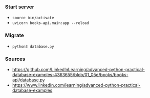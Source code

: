 ### Start server

- `source bin/activate`
- `uvicorn books-api.main:app --reload`

### Migrate

- `python3 database.py`


### Sources

- https://github.com/LinkedInLearning/advanced-python-practical-database-examples-4363655/blob/01_05e/books/books-api/database.py
- https://www.linkedin.com/learning/advanced-python-practical-database-examples

